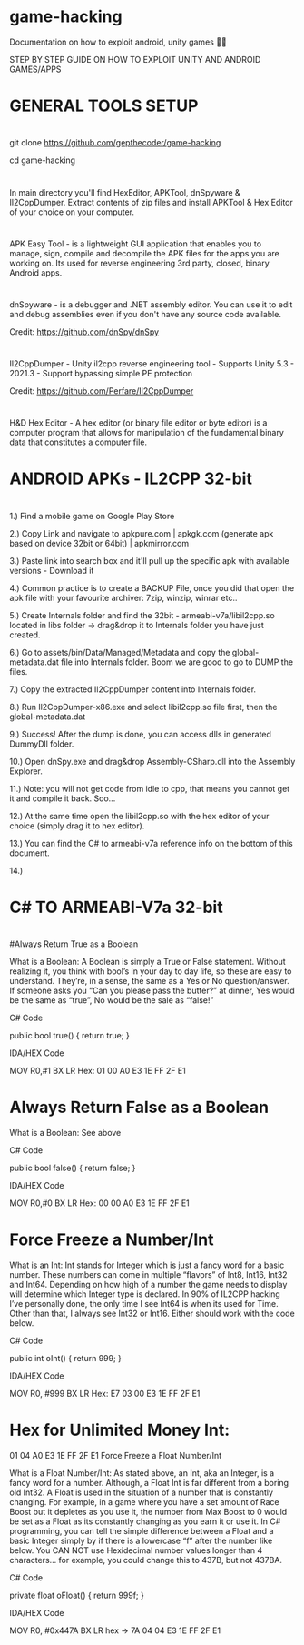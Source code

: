 # game-hacking
Documentation on how to exploit android, unity games 🐱‍💻

STEP BY STEP GUIDE ON HOW TO EXPLOIT UNITY AND ANDROID GAMES/APPS


#
# GENERAL TOOLS SETUP
#
git clone https://github.com/gepthecoder/game-hacking

cd game-hacking
#
In main directory you'll find HexEditor, APKTool, dnSpyware & Il2CppDumper. Extract contents of zip files and install APKTool & Hex Editor of your choice on your computer.
#
APK Easy Tool - is a lightweight GUI application that enables you to manage, sign, compile and decompile the APK files for the apps you are working on. Its used for reverse engineering 3rd party, closed, binary Android apps.
#
dnSpyware - is a debugger and .NET assembly editor. You can use it to edit and debug assemblies even if you don't have any source code available.

Credit: https://github.com/dnSpy/dnSpy
#
Il2CppDumper - Unity il2cpp reverse engineering tool - Supports Unity 5.3 - 2021.3 - Support bypassing simple PE protection

Credit: https://github.com/Perfare/Il2CppDumper
#
H&D Hex Editor - A hex editor (or binary file editor or byte editor) is a computer program that allows for manipulation of the fundamental binary data that constitutes a computer file. 
#

#
# ANDROID APKs - IL2CPP 32-bit
#

1.) Find a mobile game on Google Play Store

2.) Copy Link and navigate to apkpure.com | apkgk.com (generate apk based on device 32bit or 64bit) | apkmirror.com 

3.) Paste link into search box and it'll pull up the specific apk with available versions - Download it

4.) Common practice is to create a BACKUP File, once you did that open the apk file with your favourite archiver: 7zip, winzip, winrar etc..

5.) Create Internals folder and find the 32bit - armeabi-v7a/libil2cpp.so located in libs folder -> drag&drop it to Internals folder you have just created.

6.) Go to assets/bin/Data/Managed/Metadata and copy the global-metadata.dat file into Internals folder. Boom we are good to go to DUMP the files.
 
7.) Copy the extracted Il2CppDumper content into Internals folder.

8.) Run Il2CppDumper-x86.exe and select libil2cpp.so file first, then the global-metadata.dat

9.) Success! After the dump is done, you can access dlls in generated DummyDll folder.

10.) Open dnSpy.exe and drag&drop Assembly-CSharp.dll into the Assembly Explorer.

11.) Note: you will not get code from idle to cpp, that means you cannot get it and compile it back. Soo...

12.) At the same time open the libil2cpp.so with the hex editor of your choice (simply drag it to hex editor).

13.) You can find the C# to armeabi-v7a reference info on the bottom of this document.

14.)  

















#
# C# TO ARMEABI-V7a 32-bit
#
#Always Return True as a Boolean

What is a Boolean:
A Boolean is simply a True or False statement. Without realizing it, you think with bool’s in your day to day life, so these are easy to understand. They’re, in a sense, the same as a Yes or No question/answer. If someone asks you  “Can you please pass the butter?” at dinner, Yes would be the same as “true”, No would be the sale as “false!”

C# Code

public bool true() {
return true;
}

IDA/HEX Code

MOV R0,#1
BX LR
Hex: 01 00 A0 E3 1E FF 2F E1

# Always Return False as a Boolean

What is a Boolean: See above

C# Code

public bool false() {
return false;
}

IDA/HEX Code

MOV R0,#0
BX LR
Hex: 00 00 A0 E3 1E FF 2F E1

# Force Freeze a Number/Int

What is an Int:
Int stands for Integer which is just a fancy word for a basic number. These numbers can come in multiple “flavors” of Int8, Int16, Int32 and Int64. Depending on how high of a number the game needs to display will determine which Integer type is declared. In 90% of IL2CPP hacking I’ve personally done, the only time I see Int64 is when its used for Time. Other than that, I always see Int32 or Int16. Either should work with the code below.

C# Code

public int oInt() {
return 999;
}

IDA/HEX Code

MOV R0, #999
BX LR
Hex: E7 03 00 E3 1E FF 2F E1

# Hex for Unlimited Money Int:

01 04 A0 E3 1E FF 2F E1
Force Freeze a Float Number/Int

What is a Float Number/Int:
As stated above, an Int, aka an Integer, is a fancy word for a number. Although, a Float Int is far different from a boring old Int32. A Float is used in the situation of a number that is constantly changing. For example, in a game where you have a set amount of Race Boost but it depletes as you use it, the number from Max Boost to 0 would be set as a Float as its constantly changing as you earn it or use it. In C# programming, you can tell the simple difference between a Float and a basic Integer simply by if there is a lowercase “f” after the number like below.
You CAN NOT use Hexidecimal number values longer than 4 characters… for example, you could change this to 437B, but not 437BA.

C# Code

private float oFloat()
{
return 999f;
}

IDA/HEX Code

MOV R0, #0x447A
BX LR
hex -> 7A 04 04 E3 1E FF 2F E1

